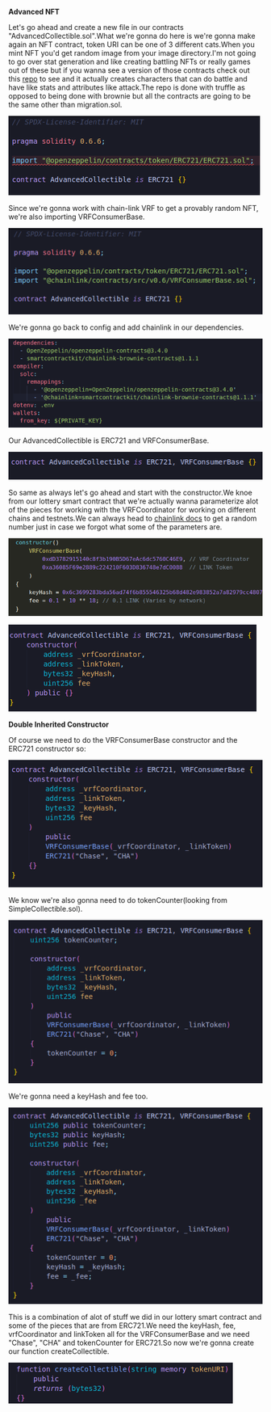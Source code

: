**Advanced NFT**

Let's go ahead and create a new file in our contracts "AdvancedCollectible.sol".What we're gonna do here is we're gonna make again an NFT contract, token URI can be one of 3 different cats.When you mint NFT you'd get random image from your image directory.I'm not going to go over stat generation and like creating battling NFTs or really games out of these but if you wanna see a version of those contracts check out this [repo](https://github.com/PatrickAlphaC/dungeons-and-dragons-nft) to see and it actually creates characters that can do battle and have like stats and attributes like attack.The repo is done with truffle as opposed to being done with brownie but all the contracts are going to be the same other than migration.sol.

![AdvancedCollectible](Images/l32.png)

Since we're gonna work with chain-link VRF to get a provably random NFT, we're also importing VRFConsumerBase.

![importingVRF](Images/l33.png)

We're gonna go back to config and add chainlink in our dependencies.

![vrfDependencies](Images/l34.png)

Our AdvancedCollectible is ERC721 and VRFConsumerBase.

![Inheritance](Images/l35.png)

So same as always let's go ahead and start with the constructor.We knoe from our lottery smart contract that we're actually wanna parameterize alot of the pieces for working with the VRFCoordinator for working on different chains and testnets.We can always head to [chainlink docs](https://docs.chain.link/docs/get-a-random-number/v1/) to get a random number just in case we forgot what some of the parameters are.

![chainLinkDocs](Images/l36.png)

![Constructor](Images/l37.png)

**Double Inherited Constructor**

Of course we need to do the VRFConsumerBase constructor and the ERC721 constructor so:

![doubleInheritedConstructor](Images/l38.png)

We know we're also gonna need to do tokenCounter(looking from SimpleCollectible.sol).

![tokenCounter](Images/l39.png)

We're gonna need a keyHash and fee too.

![AllSet](Images/l40.png)

This is a combination of alot of stuff we did in our lottery smart contract and some of the pieces that are from ERC721.We need the keyHash, fee, vrfCoordinator and linkToken all for the VRFConsumerBase and we need "Chase", "CHA" and tokenCounter for ERC721.So now we're gonna create our function createCollectible.

![functionDefinition](Images/l41.png)

